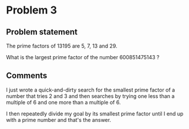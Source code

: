 # Problem 3

## Problem statement

The prime factors of 13195 are 5, 7, 13 and 29.

What is the largest prime factor of the number 600851475143 ?

## Comments

I just wrote a quick-and-dirty search for the smallest prime factor of
a number that tries 2 and 3 and then searches by trying one less than
a multiple of 6 and one more than a multiple of 6.

I then repeatedly divide my goal by its smallest prime factor until I
end up with a prime number and that's the answer.

